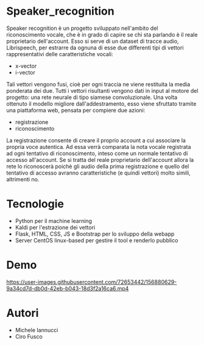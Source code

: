 # Speaker_recognition
Speaker recognition è un progetto sviluppato nell'ambito del riconoscimento vocale, che è in grado di capire se chi sta parlando è il reale proprietario dell'account.
Esso si serve di un dataset di tracce audio, Librispeech, per estrarre da ognuna di esse due differenti tipi di vettori rappresentativi delle caratteristiche vocali: 
- x-vector
- i-vector

Tali vettori vengono fusi, cioè per ogni traccia ne viene restituita la media ponderata dei due. Tutti i vettori risultanti vengono dati in input al motore del progetto: una rete neurale di tipo siamese convoluzionale. Una volta ottenuto il modello migliore dall'addestramento, esso viene sfruttato tramite una piattaforma web, pensata per compiere due azioni:
- registrazione
- riconoscimento

La registrazione consente di creare il proprio account a cui associare la propria voce autentica. Ad essa verrà comparata la nota vocale registrata ad ogni tentativo di riconoscimento, inteso come un normale tentativo di accesso all'account.
Se si tratta del reale proprietario dell'account allora la rete lo riconoscerà poichè gli audio della prima registrazione e quello del tentativo di accesso avranno caratteristiche (e quindi vettori) molto simili, altrimenti no.

# Tecnologie
- Python per il machine learning
- Kaldi per l'estrazione dei vettori
- Flask, HTML, CSS, JS e Bootstrap per lo sviluppo della webapp
- Server CentOS linux-based per gestire il tool e renderlo pubblico

# Demo
https://user-images.githubusercontent.com/72653442/156880629-9a34cd7d-db0d-42eb-b043-18d3f2a16ca6.mp4

# Autori
- Michele Iannucci
- Ciro Fusco
